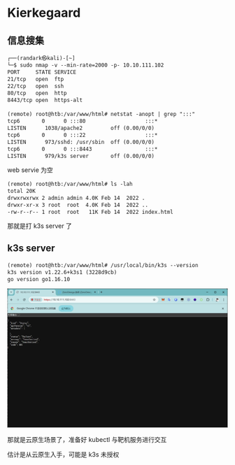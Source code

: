 # Kierkegaard

## 信息搜集

```shell
┌──(randark㉿kali)-[~]
└─$ sudo nmap -v --min-rate=2000 -p- 10.10.111.102
PORT     STATE SERVICE
21/tcp   open  ftp
22/tcp   open  ssh
80/tcp   open  http
8443/tcp open  https-alt

(remote) root@htb:/var/www/html# netstat -anopt | grep ":::"
tcp6       0      0 :::80                   :::*                    LISTEN      1038/apache2         off (0.00/0/0)
tcp6       0      0 :::22                   :::*                    LISTEN      973/sshd: /usr/sbin  off (0.00/0/0)
tcp6       0      0 :::8443                 :::*                    LISTEN      979/k3s server       off (0.00/0/0)
```

web servie 为空

```shell
(remote) root@htb:/var/www/html# ls -lah
total 20K
drwxrwxrwx 2 admin admin 4.0K Feb 14  2022 .
drwxr-xr-x 3 root  root  4.0K Feb 14  2022 ..
-rw-r--r-- 1 root  root   11K Feb 14  2022 index.html
```

那就是打 k3s server 了

## k3s server

```shell
(remote) root@htb:/var/www/html# /usr/local/bin/k3s --version
k3s version v1.22.6+k3s1 (3228d9cb)
go version go1.16.10
```

![img](img/image_20250424-172444.png)

那就是云原生场景了，准备好 kubectl 与靶机服务进行交互

估计是从云原生入手，可能是 k3s 未授权
